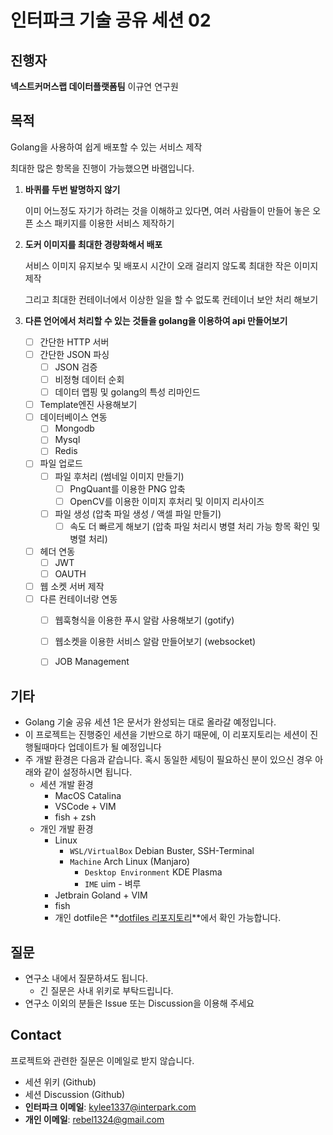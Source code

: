 # 인터파크 기술 공유 세션 02

## 진행자

**넥스트커머스랩 데이터플랫폼팀** 이규연 연구원

## 목적

Golang을 사용하여 쉽게 배포할 수 있는 서비스 제작

최대한 많은 항목을 진행이 가능했으면 바램입니다.

1. **바퀴를 두번 발명하지 않기**

   이미 어느정도 자기가 하려는 것을 이해하고 있다면, 여러 사람들이 만들어 놓은 오픈 소스 패키지를 이용한 서비스 제작하기

2. **도커 이미지를 최대한 경량화해서 배포**

   서비스 이미지 유지보수 및 배포시 시간이 오래 걸리지 않도록 최대한 작은 이미지 제작

   그리고 최대한 컨테이너에서 이상한 일을 할 수 없도록 컨테이너 보안 처리 해보기

3. **다른 언어에서 처리할 수 있는 것들을 golang을 이용하여 api 만들어보기**

    - [ ] 간단한 HTTP 서버

    * [ ] 간단한 JSON 파싱
        * [ ] JSON 검증
        * [ ] 비정형 데이터 순회
        * [ ] 데이터 맵핑 및 golang의 특성 리마인드
    * [ ] Template엔진 사용해보기
    * [ ] 데이터베이스 연동
        * [ ] Mongodb
        * [ ] Mysql
        * [ ] Redis
    * [ ] 파일 업로드
        * [ ] 파일 후처리 (썸네일 이미지 만들기)
            * [ ] PngQuant를 이용한 PNG 압축
            * [ ] OpenCV를 이용한 이미지 후처리 및 이미지 리사이즈
        * [ ] 파일 생성 (압축 파일 생성 / 액셀 파일 만들기)
            * [ ] 속도 더 빠르게 해보기 (압축 파일 처리시 병렬 처리 가능 항목 확인 및 병렬 처리)
    * [ ] 헤더 연동
        * [ ] JWT
        * [ ] OAUTH
    * [ ] 웹 소켓 서버 제작
    * [ ] 다른 컨테이너랑 연동
        * [ ] 웹훅형식을 이용한 푸시 알람 사용해보기 (gotify)
        * [ ] 웹소켓을 이용한 서비스 알람 만들어보기 (websocket)
        * [ ] JOB Management


## 기타

* Golang 기술 공유 세션 1은 문서가 완성되는 대로 올라갈 예정입니다.
* 이 프로젝트는 진행중인 세션을 기반으로 하기 때문에, 이 리포지토리는 세션이 진행될때마다 업데이트가 될 예정입니다
* 주 개발 환경은 다음과 같습니다. 혹시 동일한 세팅이 필요하신 분이 있으신 경우 아래와 같이 설정하시면 됩니다.
  * 세션 개발 환경
    * MacOS Catalina
    * VSCode + VIM
    * fish + zsh
  * 개인 개발 환경
    * Linux
      * `WSL/VirtualBox` Debian Buster, SSH-Terminal
      * `Machine` Arch Linux (Manjaro)
        * `Desktop Environment` KDE Plasma
        * `IME` uim - 벼루
    * Jetbrain Goland + VIM
    * fish
    * 개인 dotfile은 **[dotfiles 리포지토리](https://github.com/rebel1324/dotfiles)**에서 확인 가능합니다.

## 질문

* 연구소 내에서 질문하셔도 됩니다.
  * 긴 질문은 사내 위키로 부탁드립니다.
* 연구소 이외의 분들은 Issue 또는 Discussion을 이용해 주세요

## Contact

프로젝트와 관련한 질문은 이메일로 받지 않습니다.

* 세션 위키 (Github)
* 세션 Discussion (Github)
* **인터파크 이메일**: kylee1337@interpark.com
* **개인 이메일**: rebel1324@gmail.com
